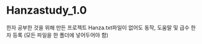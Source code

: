 # Hanzastudy_1.0
한자 공부한 것을 위해 만든 프로젝트 
Hanza.txt파일이 없어도 동작, 도움말 및 급수 한자 등록
(모든 파일을 한 폴더에 넣어두어야 함)   